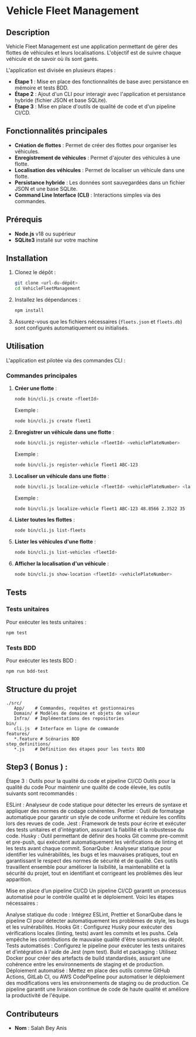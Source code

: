 # Vehicle Fleet Management

## Description

Vehicle Fleet Management est une application permettant de gérer des flottes de véhicules et leurs localisations. L'objectif est de suivre chaque véhicule et de savoir où ils sont garés.

L'application est divisée en plusieurs étapes :

- **Étape 1** : Mise en place des fonctionnalités de base avec persistance en mémoire et tests BDD.
- **Étape 2** : Ajout d'un CLI pour interagir avec l'application et persistance hybride (fichier JSON et base SQLite).
- **Étape 3** : Mise en place d'outils de qualité de code et d'un pipeline CI/CD.

## Fonctionnalités principales

- **Création de flottes** : Permet de créer des flottes pour organiser les véhicules.
- **Enregistrement de véhicules** : Permet d'ajouter des véhicules à une flotte.
- **Localisation des véhicules** : Permet de localiser un véhicule dans une flotte.
- **Persistance hybride** : Les données sont sauvegardées dans un fichier JSON et une base SQLite.
- **Command Line Interface (CLI)** : Interactions simples via des commandes.

## Prérequis

- **Node.js** v18 ou supérieur
- **SQLite3** installé sur votre machine

## Installation

1. Clonez le dépôt :

   ```bash
   git clone <url-du-dépôt>
   cd VehicleFleetManagement
   ```

2. Installez les dépendances :

   ```bash
   npm install
   ```

3. Assurez-vous que les fichiers nécessaires (`fleets.json` et `fleets.db`) sont configurés automatiquement ou initialisés.

## Utilisation

L'application est pilotée via des commandes CLI :

### Commandes principales

1. **Créer une flotte** :

   ```bash
   node bin/cli.js create <fleetId>
   ```

   Exemple :

   ```bash
   node bin/cli.js create fleet1
   ```

2. **Enregistrer un véhicule dans une flotte** :

   ```bash
   node bin/cli.js register-vehicle <fleetId> <vehiclePlateNumber>
   ```

   Exemple :

   ```bash
   node bin/cli.js register-vehicle fleet1 ABC-123
   ```

3. **Localiser un véhicule dans une flotte** :

   ```bash
   node bin/cli.js localize-vehicle <fleetId> <vehiclePlateNumber> <lat> <lng> [alt]
   ```

   Exemple :

   ```bash
   node bin/cli.js localize-vehicle fleet1 ABC-123 48.8566 2.3522 35
   ```

4. **Lister toutes les flottes** :

   ```bash
   node bin/cli.js list-fleets
   ```

5. **Lister les véhicules d'une flotte** :

   ```bash
   node bin/cli.js list-vehicles <fleetId>
   ```

6. **Afficher la localisation d'un véhicule** :

   ```bash
   node bin/cli.js show-location <fleetId> <vehiclePlateNumber>
   ```

## Tests

### Tests unitaires

Pour exécuter les tests unitaires :

```bash
npm test
```

### Tests BDD

Pour exécuter les tests BDD :

```bash
npm run bdd-test
```


## Structure du projet

```
./src/
   App/    # Commandes, requêtes et gestionnaires
   Domain/ # Modèles de domaine et objets de valeur
   Infra/  # Implémentations des repositories
bin/
   cli.js  # Interface en ligne de commande
features/
   *.feature # Scénarios BDD
step_definitions/
   *.js    # Définition des étapes pour les tests BDD
```

## Step3 ( Bonus ) : 
Étape 3 : Outils pour la qualité du code et pipeline CI/CD
Outils pour la qualité du code
Pour maintenir une qualité de code élevée, les outils suivants sont recommandés :

ESLint : Analyseur de code statique pour détecter les erreurs de syntaxe et appliquer des normes de codage cohérentes.
Prettier : Outil de formatage automatique pour garantir un style de code uniforme et réduire les conflits lors des revues de code.
Jest : Framework de tests pour écrire et exécuter des tests unitaires et d'intégration, assurant la fiabilité et la robustesse du code.
Husky : Outil permettant de définir des hooks Git comme pre-commit et pre-push, qui exécutent automatiquement les vérifications de linting et les tests avant chaque commit.
SonarQube : Analyseur statique pour identifier les vulnérabilités, les bugs et les mauvaises pratiques, tout en garantissant le respect des normes de sécurité et de qualité.
Ces outils travaillent ensemble pour améliorer la lisibilité, la maintenabilité et la sécurité du projet, tout en identifiant et corrigeant les problèmes dès leur apparition.

Mise en place d’un pipeline CI/CD
Un pipeline CI/CD garantit un processus automatisé pour le contrôle qualité et le déploiement. Voici les étapes nécessaires :

Analyse statique du code : Intégrez ESLint, Prettier et SonarQube dans le pipeline CI pour détecter automatiquement les problèmes de style, les bugs et les vulnérabilités.
Hooks Git : Configurez Husky pour exécuter des vérifications locales (linting, tests) avant les commits et les pushs. Cela empêche les contributions de mauvaise qualité d'être soumises au dépôt.
Tests automatisés : Configurez le pipeline pour exécuter les tests unitaires et d'intégration à l'aide de Jest (npm test).
Build et packaging : Utilisez Docker pour créer des artefacts de build standardisés, assurant une cohérence entre les environnements de staging et de production.
Déploiement automatisé : Mettez en place des outils comme GitHub Actions, GitLab CI, ou AWS CodePipeline pour automatiser le déploiement des modifications vers les environnements de staging ou de production.
Ce pipeline garantit une livraison continue de code de haute qualité et améliore la productivité de l'équipe.


## Contributeurs

- **Nom** : Salah Bey Anis


